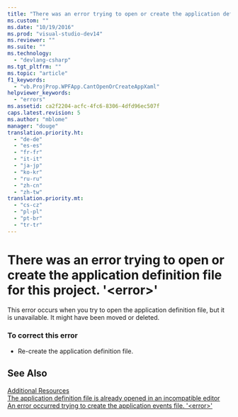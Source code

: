```yaml
---
title: "There was an error trying to open or create the application definition file for this project. &#39;&lt;error&gt;&#39;"
ms.custom: ""
ms.date: "10/19/2016"
ms.prod: "visual-studio-dev14"
ms.reviewer: ""
ms.suite: ""
ms.technology: 
  - "devlang-csharp"
ms.tgt_pltfrm: ""
ms.topic: "article"
f1_keywords: 
  - "vb.ProjProp.WPFApp.CantOpenOrCreateAppXaml"
helpviewer_keywords: 
  - "errors"
ms.assetid: ca2f2204-acfc-4fc6-8306-4dfd96ec507f
caps.latest.revision: 5
ms.author: "mblome"
manager: "douge"
translation.priority.ht: 
  - "de-de"
  - "es-es"
  - "fr-fr"
  - "it-it"
  - "ja-jp"
  - "ko-kr"
  - "ru-ru"
  - "zh-cn"
  - "zh-tw"
translation.priority.mt: 
  - "cs-cz"
  - "pl-pl"
  - "pt-br"
  - "tr-tr"
---
```

# There was an error trying to open or create the application definition file for this project. &#39;&lt;error&gt;&#39;
This error occurs when you try to open the application definition file, but it is unavailable. It might have been moved or deleted.  
  
### To correct this error  
  
-   Re-create the application definition file.  
  
## See Also  
 [Additional Resources](../reference/additional-msbuild-resources.md)   
 [The application definition file is already opened in an incompatible editor](../misc/the-application-definition-file-is-already-opened-in-an-incompatible-editor.md)   
 [An error occurred trying to create the application events file. '\<error>'](../misc/an-error-occurred-trying-to-create-the-application-events-file.---error--.md)